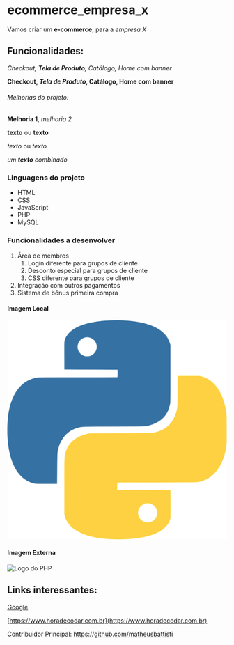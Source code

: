 # ecommerce_empresa_x

Vamos criar um **e-commerce**, para a *empresa X*

## Funcionalidades:

_Checkout, **Tela de Produto**, Catálogo, Home com banner_

**Checkout, _Tela de Produto_, Catálogo, Home com banner**

###### Melhorias do projeto:

__Melhoria 1__, _melhoria 2_

**texto** ou __texto__

*texto* ou _texto_

_um **texto** combinado_

### Linguagens do projeto

* HTML
* CSS
* JavaScript
* PHP
* MySQL

### Funcionalidades a desenvolver

1. Área de membros
   1. Login diferente para grupos de cliente
   2. Desconto especial para grupos de cliente
   3. CSS diferente para grupos de cliente
2. Integração com outros pagamentos
3. Sistema de bônus primeira compra


#### Imagem Local

![Logo do Python](./img/python.png)

#### Imagem Externa

![Logo do PHP](https://upload.wikimedia.org/wikipedia/commons/thumb/2/27/PHP-logo.svg/640px-PHP-logo.svg.png)

## Links interessantes:

[Google](https://www.google.com)

[https://www.horadecodar.com.br](https://www.horadecodar.com.br)

Contribuidor Principal: https://github.com/matheusbattisti